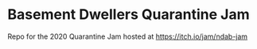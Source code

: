 # Basement Dwellers Quarantine Jam
Repo for the 2020 Quarantine Jam hosted at 
https://itch.io/jam/ndab-jam
